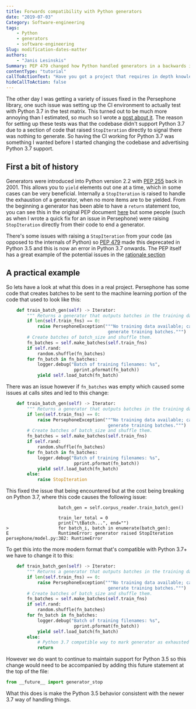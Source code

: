 ```yaml
---
title: Forwards compatibility with Python generators
date: "2019-07-03"
Category: Software-engineering
tags:
    - Python
    - generators
    - software-engineering
Slug: modification-dates-matter
authors:
    - "Janis Lesinskis"
Summary: PEP 479 changed how Python handled generators in a backwards incompatible manner, here's how to get compatible code working from Python 3.5+
contentType: "tutorial"
callToActionText: "Have you got a project that requires in depth knowledge of Python? We'd love to hear about it so fill in the form below with some details."
hideCallToAction: false
---
```


The other day I was getting a variety of issues fixed in the Persephone library, one such issue was setting up the CI environment to actually test with Python 3.7 in the test matrix.
This turned out to be much more annoying than I estimated, so much so I wrote a [post about it]({filename}/software_engineering_posts/A_day_in_the_life_of_a_package_maintainer.md).
The reason for setting up these tests was that the codebase didn't support Python 3.7 due to a section of code that raised `StopIteration` directly to signal there was nothing to generate. So having the CI working for Python 3.7 was something I wanted before I started changing the codebase and advertising Python 3.7 support.

## First a bit of history

Generators were introduced into Python version 2.2 with [PEP 255](https://www.python.org/dev/peps/pep-0255/) back in 2001.
This allows you to `yield` elements out one at a time, which in some cases can be very beneficial.
Internally a `StopIteration` is raised to handle the exhaustion of a generator, when no more items are to be yielded.
From the beginning a generator has been able to have a `return` statement too, you can see this in the original PEP document [here](https://www.python.org/dev/peps/pep-0255/#id19) but some people (such as when I wrote a quick fix for an issue in Persephone) were raising `StopIteration` directly from their code to end a generator.

There's some issues with raising a `StopIteration` from your code (as opposed to the internals of Python) so [PEP 479](https://www.python.org/dev/peps/pep-0479/) made this deprecated in Python 3.5 and this is now an error in Python 3.7 onwards.
The PEP itself has a great example of the potential issues in the [rationale section](https://www.python.org/dev/peps/pep-0479/#rationale)

## A practical example

So lets have a look at what this does in a real project.
Persephone has some code that creates batches to be sent to the machine learning portion of the code that used to look like this:

```python
    def train_batch_gen(self) -> Iterator:
        """ Returns a generator that outputs batches in the training data."""
        if len(self.train_fns) == 0:
            raise PersephoneException("""No training data available; cannot
                                       generate training batches.""")
        # Create batches of batch_size and shuffle them.
        fn_batches = self.make_batches(self.train_fns)
        if self.rand:
            random.shuffle(fn_batches)
        for fn_batch in fn_batches:
            logger.debug("Batch of training filenames: %s",
                          pprint.pformat(fn_batch))
            yield self.load_batch(fn_batch)
```

There was an issue however if `fn_batches` was empty which caused some issues at calls sites and led to this change:

```python
    def train_batch_gen(self) -> Iterator:
        """ Returns a generator that outputs batches in the training data."""
        if len(self.train_fns) == 0:
            raise PersephoneException("""No training data available; cannot
                                       generate training batches.""")
        # Create batches of batch_size and shuffle them.
        fn_batches = self.make_batches(self.train_fns)
        if self.rand:
            random.shuffle(fn_batches)
        for fn_batch in fn_batches:
            logger.debug("Batch of training filenames: %s",
                          pprint.pformat(fn_batch))
            yield self.load_batch(fn_batch)
        else:
            raise StopIteration
```

This fixed the issue that being encountered but at the cost being breaking on Python 3.7, where this code causes the following issue:

```
                    batch_gen = self.corpus_reader.train_batch_gen()
    
                    train_ler_total = 0
                    print("\tBatch...", end="")
>                   for batch_i, batch in enumerate(batch_gen):
E                   RuntimeError: generator raised StopIteration
persephone/model.py:382: RuntimeError
```

To get this into the more modern format that's compatible with Python 3.7+ we have to change it to this:

```python
    def train_batch_gen(self) -> Iterator:
        """ Returns a generator that outputs batches in the training data."""
        if len(self.train_fns) == 0:
            raise PersephoneException("""No training data available; cannot
                                       generate training batches.""")
        # Create batches of batch_size and shuffle them.
        fn_batches = self.make_batches(self.train_fns)
        if self.rand:
            random.shuffle(fn_batches)
        for fn_batch in fn_batches:
            logger.debug("Batch of training filenames: %s",
                          pprint.pformat(fn_batch))
            yield self.load_batch(fn_batch)
        else:
            # Python 3.7 compatible way to mark generator as exhausted
            return
```

However we do want to continue to maintain support for Python 3.5 so this change would need to be accompanied by adding this future statement at the top of the file:

```python
from __future__ import generator_stop
```

What this does is make the Python 3.5 behavior consistent with the newer 3.7 way of handling things.
